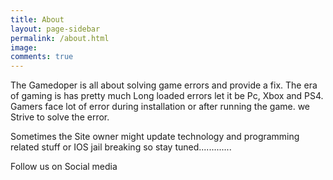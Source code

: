 ```yaml
---
title: About
layout: page-sidebar
permalink: /about.html
image:
comments: true
---
```


The Gamedoper is all about solving game errors and provide a fix. The era of gaming is has pretty much Long loaded errors let it be Pc, Xbox and PS4. Gamers face lot of error during installation or after running the game. we Strive to solve the error.&nbsp;

Sometimes the Site owner might update technology and programming related stuff or IOS jail breaking so stay tuned.............

Follow us on Social media&nbsp;

<a href="https://facebook.com/gamedoper" class="fa fa-facebook"></a>
<a href="https://twitter.com/gamedoper" class="fa fa-twitter"></a>
<a href="youtube.com/ijayaprakash" class="fa fa-youtube"></a>
<a href="https://pinterest.com/gamedoper" class="fa fa-pinterest"></a>
<a href="https://www.reddit.com/user/GameDoper/" class="fa fa-reddit"></a>

&nbsp;